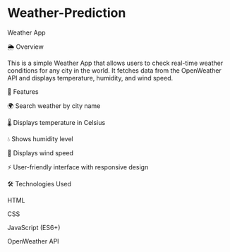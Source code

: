 # Weather-Prediction

Weather App

🌦️ Overview

This is a simple Weather App that allows users to check real-time weather conditions for any city in the world. It fetches data from the OpenWeather API and displays temperature, humidity, and wind speed.

📌 Features

🌍 Search weather by city name

🌡️ Displays temperature in Celsius

💧 Shows humidity level

💨 Displays wind speed

⚡ User-friendly interface with responsive design

🛠️ Technologies Used

HTML

CSS

JavaScript (ES6+)

OpenWeather API

